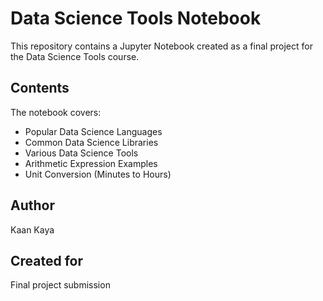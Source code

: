 # Data Science Tools Notebook

This repository contains a Jupyter Notebook created as a final project for the Data Science Tools course.

## Contents

The notebook covers:
- Popular Data Science Languages
- Common Data Science Libraries
- Various Data Science Tools
- Arithmetic Expression Examples
- Unit Conversion (Minutes to Hours)

## Author

Kaan Kaya

## Created for

Final project submission
